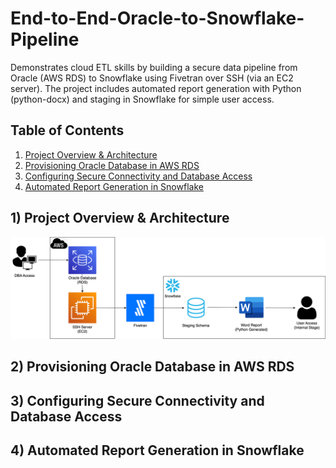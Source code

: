 # End-to-End-Oracle-to-Snowflake-Pipeline
Demonstrates cloud ETL skills by building a secure data pipeline from Oracle (AWS RDS) to Snowflake using Fivetran over SSH (via an EC2 server). The project includes automated report generation with Python (python-docx) and staging in Snowflake for simple user access.

## Table of Contents
1) [Project Overview & Architecture](#1-project-overview--architecture)  
2) [Provisioning Oracle Database in AWS RDS](#2-provisioning-oracle-database-in-aws-rds)  
3) [Configuring Secure Connectivity and Database Access](#3-configuring-secure-connectivity-and-database-access)  
4) [Automated Report Generation in Snowflake](#4-automated-report-generation-in-snowflake)  

## 1) Project Overview & Architecture
![alt text](https://github.com/jerryzhangdata/End-to-End-Oracle-to-Snowflake-Pipeline/blob/main/images/Project%20Architecture.png)

## 2) Provisioning Oracle Database in AWS RDS

## 3) Configuring Secure Connectivity and Database Access

## 4) Automated Report Generation in Snowflake
